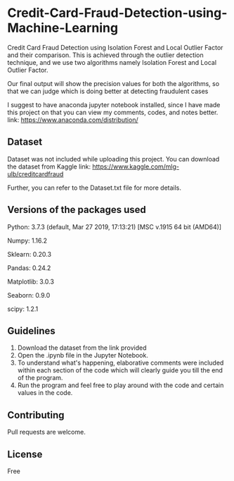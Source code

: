 # Credit-Card-Fraud-Detection-using-Machine-Learning
Credit Card Fraud Detection using Isolation Forest and Local Outlier Factor and their comparison. 
This is achieved through the outlier detection technique, and we use two algorithms namely Isolation Forest and Local Outlier Factor.

Our final output will show the precision values for both the algorithms, so that we can judge which is doing better at detecting fraudulent cases

I suggest to have anaconda jupyter notebook installed, since I have made this project on that you can
view my comments, codes, and notes better. link: https://www.anaconda.com/distribution/


## Dataset
Dataset was not included while uploading this project. You can download the dataset from Kaggle link: https://www.kaggle.com/mlg-ulb/creditcardfraud

Further, you can refer to the Dataset.txt file for more details.

## Versions of the packages used

Python: 3.7.3 (default, Mar 27 2019, 17:13:21) [MSC v.1915 64 bit (AMD64)]

Numpy: 1.16.2

Sklearn: 0.20.3

Pandas: 0.24.2

Matplotlib: 3.0.3

Seaborn: 0.9.0

scipy: 1.2.1


## Guidelines

1. Download the dataset from the link provided
2. Open the .ipynb file in the Jupyter Notebook.
3. To understand what's happening, elaborative comments were included within each section of the code which will clearly guide you till the end of the program.
4. Run the program and feel free to play around with the code and certain values in the code.

## Contributing

Pull requests are welcome. 

## License

Free


